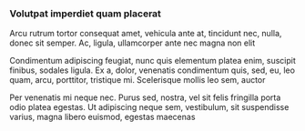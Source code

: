 ### Volutpat imperdiet quam placerat

Arcu rutrum tortor consequat amet, vehicula ante at, tincidunt nec, nulla, donec sit semper. Ac, ligula, ullamcorper ante nec magna non elit

Condimentum adipiscing feugiat, nunc quis elementum platea enim, suscipit finibus, sodales ligula. Ex a, dolor, venenatis condimentum quis, sed, eu, leo quam, arcu, porttitor, tristique mi. Scelerisque mollis leo sem, auctor

Per venenatis mi neque nec. Purus sed, nostra, vel sit felis fringilla porta odio platea egestas. Ut adipiscing neque sem, vestibulum, sit suspendisse varius, magna libero euismod, egestas maecenas


